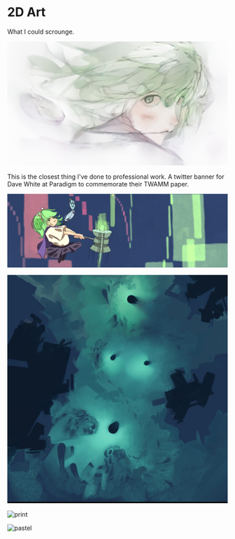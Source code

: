# 2D Art

What I could scrounge.

![digital](./assets/2d/portrait.png)

This is the closest thing I've done to professional work. 
A twitter banner for Dave White at Paradigm to commemorate their TWAMM paper.

![digital](./assets/2d/thortwamm.png)

![digital](./assets/2d/cove.png)

![print](./assets/2d/bedouins.jpeg)

![pastel](./assets/2d/pastel.png)